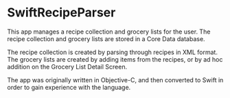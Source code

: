 SwiftRecipeParser
=================
This app manages a recipe collection and grocery lists for the user. The recipe collection and grocery lists are stored in a Core Data database. 

The recipe collection is created by parsing through recipes in XML format. The grocery lists are created by adding items from the recipes, or by ad hoc addition on the Grocery List Detail Screen.

The app was originally written in Objective-C, and then converted to Swift in order to gain experience with the
language.
